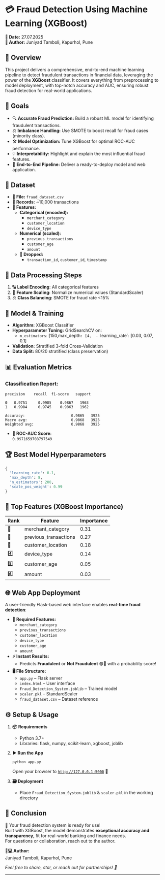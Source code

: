 # 💳 Fraud Detection Using Machine Learning (XGBoost)

**📅 Date:** 27.07.2025  
**👤 Author:** Juniyad Tamboli, Kapurhol, Pune

## 🌟 Overview

This project delivers a comprehensive, end-to-end machine learning pipeline to detect fraudulent transactions in financial data, leveraging the power of the **XGBoost** classifier. It covers everything from preprocessing to model deployment, with top-notch accuracy and AUC, ensuring robust fraud detection for real-world applications.

## 🎯 Goals

- 🔍 **Accurate Fraud Prediction:** Build a robust ML model for identifying fraudulent transactions.
- ⚖️ **Imbalance Handling:** Use SMOTE to boost recall for fraud cases (minority class).
- 🛠️ **Model Optimization:** Tune XGBoost for optimal ROC-AUC performance.
- 💡 **Interpretability:** Highlight and explain the most influential fraud features.
- 🚀 **End-to-End Pipeline:** Deliver a ready-to-deploy model and web application.

## 📂 Dataset

- **📄 File:** `fraud_dataset.csv`
- **🔢 Records:** ~10,000 transactions
- **🧩 Features:**
  - **Categorical (encoded):**  
    - `merchant_category`
    - `customer_location`
    - `device_type`
  - **Numerical (scaled):**  
    - `previous_transactions`
    - `customer_age`
    - `amount`
  - **🚫 Dropped:**  
    - `transaction_id`, `customer_id`, `timestamp`

## 🧹 Data Processing Steps

1. 🔠 **Label Encoding:** All categorical features
2. 📏 **Feature Scaling:** Normalize numerical values (StandardScaler)
3. ⚖️ **Class Balancing:** SMOTE for fraud rate <15%

## 🤖 Model & Training

- **Algorithm:** XGBoost Classifier
- **Hyperparameter Tuning:** GridSearchCV on:
  - `n_estimators`: [150,max_depth`: [4,  - `learning_rate`: [0.03, 0.07, 0.1]
- **Validation:** Stratified 3-fold Cross-Validation
- **Data Split:** 80/20 stratified (class preservation)

## 📊 Evaluation Metrics

### **Classification Report:**
```
precision    recall  f1-score   support

0   0.9751     0.9985    0.9867   1963
1   0.9984     0.9745    0.9863   1962

Accuracy:                     0.9865   3925
Macro avg:                    0.9868   3925
Weighted avg:                 0.9868   3925
```

- **🏅 ROC-AUC Score:**  
  `0.9971659708797549`

## 🏆 Best Model Hyperparameters

```python
{
  'learning_rate': 0.1,
  'max_depth': 8,
  'n_estimators': 200,
  'scale_pos_weight': 0.99
}
```

## 🔑 Top Features (XGBoost Importance)

| Rank | Feature                | Importance |
|------|------------------------|------------|
| 🥇   | merchant_category      | 0.31       |
| 🥈   | previous_transactions  | 0.27       |
| 🥉   | customer_location      | 0.18       |
| 4️⃣   | device_type            | 0.14       |
| 5️⃣   | customer_age           | 0.05       |
| 6️⃣   | amount                 | 0.03       |

## 🌐 Web App Deployment

A user-friendly Flask-based web interface enables **real-time fraud detection**:

- **🔑 Required Features:**
  - `merchant_category`
  - `previous_transactions`
  - `customer_location`
  - `device_type`
  - `customer_age`
  - `amount`
- **⚡ Instant Results:**
  - Predicts **Fraudulent** or **Not Fraudulent** 🟢🔴 with a probability score!
- **🖥️ File Structure:**
  - `app.py` – Flask server
  - `index.html` – User interface
  - `Fraud_Detection_System.joblib` – Trained model
  - `scaler.pkl` – StandardScaler
  - `fraud_dataset.csv` – Dataset reference

## ⚙️ Setup & Usage

1. **📦 Requirements**
    - Python 3.7+
    - Libraries: flask, numpy, scikit-learn, xgboost, joblib

2. **▶️ Run the App**
    ```bash
    python app.py
    ```
    Open your browser to [`http://127.0.0.1:5000`](http://127.0.0.1:5000) 🚀

3. **🗃️ Deployment**
    - Place `Fraud_Detection_System.joblib` & `scaler.pkl` in the working directory

## 🏁 Conclusion

🎉 Your fraud detection system is ready for use!  
Built with XGBoost, the model demonstrates **exceptional accuracy and transparency**, fit for real-world banking and finance needs.  
For questions or collaboration, reach out to the author.

**👨💻 Author:**  
Juniyad Tamboli, Kapurhol, Pune

*Feel free to share, star, or reach out for partnerships! 🚀*

---
